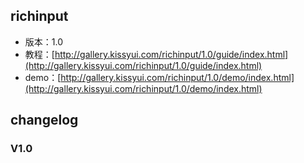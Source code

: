 ## richinput

* 版本：1.0
* 教程：[http://gallery.kissyui.com/richinput/1.0/guide/index.html](http://gallery.kissyui.com/richinput/1.0/guide/index.html)
* demo：[http://gallery.kissyui.com/richinput/1.0/demo/index.html](http://gallery.kissyui.com/richinput/1.0/demo/index.html)

## changelog

### V1.0


